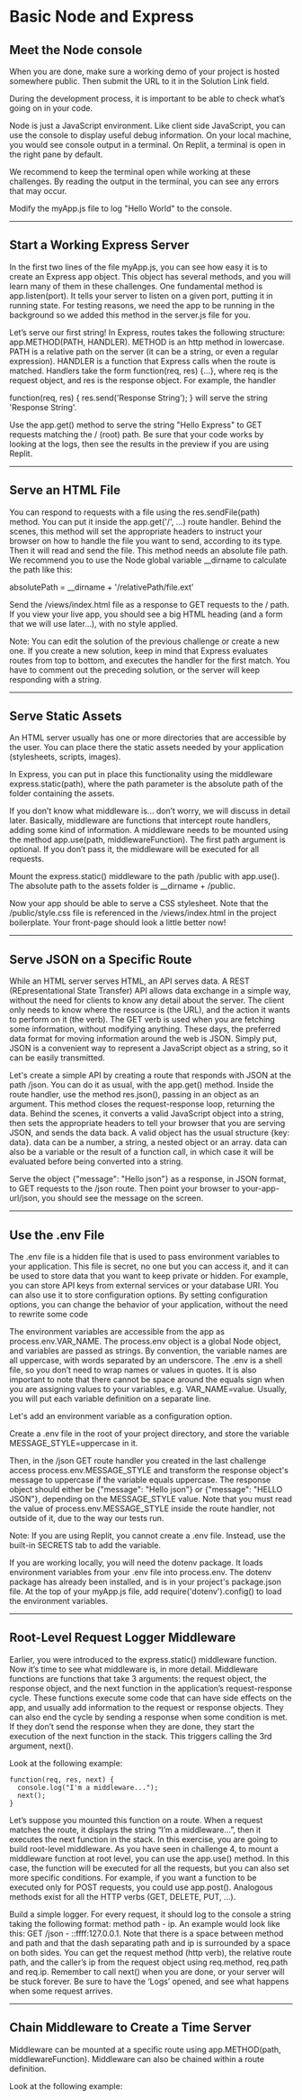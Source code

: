 # Basic Node and Express

## Meet the Node console
When you are done, make sure a working demo of your project is hosted somewhere public. Then submit the URL to it in the Solution Link field.

During the development process, it is important to be able to check what’s going on in your code.

Node is just a JavaScript environment. Like client side JavaScript, you can use the console to display useful debug information. On your local machine, you would see console output in a terminal. On Replit, a terminal is open in the right pane by default.

We recommend to keep the terminal open while working at these challenges. By reading the output in the terminal, you can see any errors that may occur.

Modify the myApp.js file to log "Hello World" to the console.

***

## Start a Working Express Server
In the first two lines of the file myApp.js, you can see how easy it is to create an Express app object. This object has several methods, and you will learn many of them in these challenges. One fundamental method is app.listen(port). It tells your server to listen on a given port, putting it in running state. For testing reasons, we need the app to be running in the background so we added this method in the server.js file for you.

Let’s serve our first string! In Express, routes takes the following structure: app.METHOD(PATH, HANDLER). METHOD is an http method in lowercase. PATH is a relative path on the server (it can be a string, or even a regular expression). HANDLER is a function that Express calls when the route is matched. Handlers take the form function(req, res) {...}, where req is the request object, and res is the response object. For example, the handler

function(req, res) {
  res.send('Response String');
}
will serve the string 'Response String'.

Use the app.get() method to serve the string "Hello Express" to GET requests matching the / (root) path. Be sure that your code works by looking at the logs, then see the results in the preview if you are using Replit.

***

## Serve an HTML File
You can respond to requests with a file using the res.sendFile(path) method. You can put it inside the app.get('/', ...) route handler. Behind the scenes, this method will set the appropriate headers to instruct your browser on how to handle the file you want to send, according to its type. Then it will read and send the file. This method needs an absolute file path. We recommend you to use the Node global variable __dirname to calculate the path like this:

absolutePath = __dirname + '/relativePath/file.ext'

Send the /views/index.html file as a response to GET requests to the / path. If you view your live app, you should see a big HTML heading (and a form that we will use later…), with no style applied.

Note: You can edit the solution of the previous challenge or create a new one. If you create a new solution, keep in mind that Express evaluates routes from top to bottom, and executes the handler for the first match. You have to comment out the preceding solution, or the server will keep responding with a string.

***

## Serve Static Assets
An HTML server usually has one or more directories that are accessible by the user. You can place there the static assets needed by your application (stylesheets, scripts, images).

In Express, you can put in place this functionality using the middleware express.static(path), where the path parameter is the absolute path of the folder containing the assets.

If you don’t know what middleware is... don’t worry, we will discuss in detail later. Basically, middleware are functions that intercept route handlers, adding some kind of information. A middleware needs to be mounted using the method app.use(path, middlewareFunction). The first path argument is optional. If you don’t pass it, the middleware will be executed for all requests.

Mount the express.static() middleware to the path /public with app.use(). The absolute path to the assets folder is __dirname + /public.

Now your app should be able to serve a CSS stylesheet. Note that the /public/style.css file is referenced in the /views/index.html in the project boilerplate. Your front-page should look a little better now!

***

## Serve JSON on a Specific Route
While an HTML server serves HTML, an API serves data. A REST (REpresentational State Transfer) API allows data exchange in a simple way, without the need for clients to know any detail about the server. The client only needs to know where the resource is (the URL), and the action it wants to perform on it (the verb). The GET verb is used when you are fetching some information, without modifying anything. These days, the preferred data format for moving information around the web is JSON. Simply put, JSON is a convenient way to represent a JavaScript object as a string, so it can be easily transmitted.

Let's create a simple API by creating a route that responds with JSON at the path /json. You can do it as usual, with the app.get() method. Inside the route handler, use the method res.json(), passing in an object as an argument. This method closes the request-response loop, returning the data. Behind the scenes, it converts a valid JavaScript object into a string, then sets the appropriate headers to tell your browser that you are serving JSON, and sends the data back. A valid object has the usual structure {key: data}. data can be a number, a string, a nested object or an array. data can also be a variable or the result of a function call, in which case it will be evaluated before being converted into a string.

Serve the object {"message": "Hello json"} as a response, in JSON format, to GET requests to the /json route. Then point your browser to your-app-url/json, you should see the message on the screen.

***

## Use the .env File
The .env file is a hidden file that is used to pass environment variables to your application. This file is secret, no one but you can access it, and it can be used to store data that you want to keep private or hidden. For example, you can store API keys from external services or your database URI. You can also use it to store configuration options. By setting configuration options, you can change the behavior of your application, without the need to rewrite some code

The environment variables are accessible from the app as process.env.VAR_NAME. The process.env object is a global Node object, and variables are passed as strings. By convention, the variable names are all uppercase, with words separated by an underscore. The .env is a shell file, so you don’t need to wrap names or values in quotes. It is also important to note that there cannot be space around the equals sign when you are assigning values to your variables, e.g. VAR_NAME=value. Usually, you will put each variable definition on a separate line.

Let's add an environment variable as a configuration option.

Create a .env file in the root of your project directory, and store the variable MESSAGE_STYLE=uppercase in it.

Then, in the /json GET route handler you created in the last challenge access process.env.MESSAGE_STYLE and transform the response object's message to uppercase if the variable equals uppercase. The response object should either be {"message": "Hello json"} or {"message": "HELLO JSON"}, depending on the MESSAGE_STYLE value. Note that you must read the value of process.env.MESSAGE_STYLE inside the route handler, not outside of it, due to the way our tests run.

Note: If you are using Replit, you cannot create a .env file. Instead, use the built-in SECRETS tab to add the variable.

If you are working locally, you will need the dotenv package. It loads environment variables from your .env file into process.env. The dotenv package has already been installed, and is in your project's package.json file. At the top of your myApp.js file, add require('dotenv').config() to load the environment variables.

***

## Root-Level Request Logger Middleware
Earlier, you were introduced to the express.static() middleware function. Now it’s time to see what middleware is, in more detail. Middleware functions are functions that take 3 arguments: the request object, the response object, and the next function in the application’s request-response cycle. These functions execute some code that can have side effects on the app, and usually add information to the request or response objects. They can also end the cycle by sending a response when some condition is met. If they don’t send the response when they are done, they start the execution of the next function in the stack. This triggers calling the 3rd argument, next().

Look at the following example:

```
function(req, res, next) {
  console.log("I'm a middleware...");
  next();
}
```
Let’s suppose you mounted this function on a route. When a request matches the route, it displays the string “I’m a middleware…”, then it executes the next function in the stack. In this exercise, you are going to build root-level middleware. As you have seen in challenge 4, to mount a middleware function at root level, you can use the app.use(<mware-function>) method. In this case, the function will be executed for all the requests, but you can also set more specific conditions. For example, if you want a function to be executed only for POST requests, you could use app.post(<mware-function>). Analogous methods exist for all the HTTP verbs (GET, DELETE, PUT, …).

Build a simple logger. For every request, it should log to the console a string taking the following format: method path - ip. An example would look like this: GET /json - ::ffff:127.0.0.1. Note that there is a space between method and path and that the dash separating path and ip is surrounded by a space on both sides. You can get the request method (http verb), the relative route path, and the caller’s ip from the request object using req.method, req.path and req.ip. Remember to call next() when you are done, or your server will be stuck forever. Be sure to have the ‘Logs’ opened, and see what happens when some request arrives.

***

## Chain Middleware to Create a Time Server
Middleware can be mounted at a specific route using app.METHOD(path, middlewareFunction). Middleware can also be chained within a route definition.

Look at the following example:
```

```
